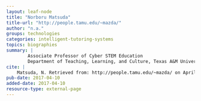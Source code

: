```yaml
---
layout: leaf-node
title: "Norboru Matsuda"
title-url: "http://people.tamu.edu/~mazda/"
author: "n.a."
groups: technologies
categories: intelligent-tutoring-systems
topics: biographies
summary: |
        Associate Professor of Cyber STEM Education
        Department of Teaching, Learning, and Culture, Texas A&M University
cite: |
    Matsuda, N. Retrieved from: http://people.tamu.edu/~mazda/ on April 10, 2017
pub-date: 2017-04-10
added-date: 2017-04-10
resource-type: external-page
---
```

